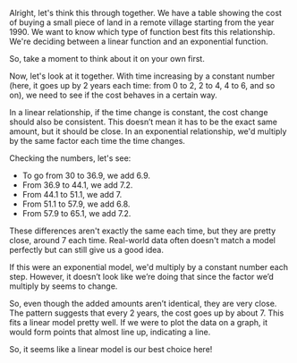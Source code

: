 Alright, let's think this through together. We have a table showing the cost of buying a small piece of land in a remote village starting from the year 1990. We want to know which type of function best fits this relationship. We're deciding between a linear function and an exponential function.

So, take a moment to think about it on your own first.

Now, let's look at it together. With time increasing by a constant number (here, it goes up by 2 years each time: from 0 to 2, 2 to 4, 4 to 6, and so on), we need to see if the cost behaves in a certain way.

In a linear relationship, if the time change is constant, the cost change should also be consistent. This doesn’t mean it has to be the exact same amount, but it should be close. In an exponential relationship, we'd multiply by the same factor each time the time changes.

Checking the numbers, let's see:

- To go from 30 to 36.9, we add 6.9.
- From 36.9 to 44.1, we add 7.2.
- From 44.1 to 51.1, we add 7.
- From 51.1 to 57.9, we add 6.8.
- From 57.9 to 65.1, we add 7.2.

These differences aren't exactly the same each time, but they are pretty close, around 7 each time. Real-world data often doesn't match a model perfectly but can still give us a good idea.

If this were an exponential model, we'd multiply by a constant number each step. However, it doesn’t look like we’re doing that since the factor we’d multiply by seems to change.

So, even though the added amounts aren’t identical, they are very close. The pattern suggests that every 2 years, the cost goes up by about 7. This fits a linear model pretty well. If we were to plot the data on a graph, it would form points that almost line up, indicating a line.

So, it seems like a linear model is our best choice here!